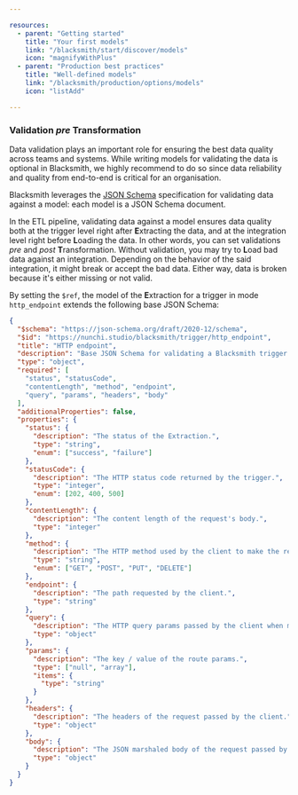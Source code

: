 ```yaml
---

resources:
  - parent: "Getting started"
    title: "Your first models"
    link: "/blacksmith/start/discover/models"
    icon: "magnifyWithPlus"
  - parent: "Production best practices"
    title: "Well-defined models"
    link: "/blacksmith/production/options/models"
    icon: "listAdd"

---
```


### Validation *pre* Transformation

Data validation plays an important role for ensuring the best data quality across
teams and systems. While writing models for validating the data is optional in
Blacksmith, we highly recommend to do so since data reliability and quality from
end-to-end is critical for an organisation.

Blacksmith leverages the [JSON Schema](https://json-schema.org/) specification
for validating data against a model: each model is a JSON Schema document.

In the ETL pipeline, validating data against a model ensures data quality both at
the trigger level right after **E**xtracting the data, and at the integration level
right before **L**oading the data. In other words, you can set validations *pre*
and *post* **T**ransformation. Without validation, you may try to **L**oad bad
data against an integration. Depending on the behavior of the said integration,
it might break or accept the bad data. Either way, data is broken because it's
either missing or not valid.

By setting the `$ref`, the model of the **E**xtraction for a trigger in mode
`http_endpoint` extends the following base JSON Schema:
```json
{
  "$schema": "https://json-schema.org/draft/2020-12/schema",
  "$id": "https://nunchi.studio/blacksmith/trigger/http_endpoint",
  "title": "HTTP endpoint",
  "description": "Base JSON Schema for validating a Blacksmith trigger of mode `http_endpoint`.",
  "type": "object",
  "required": [
    "status", "statusCode",
    "contentLength", "method", "endpoint",
    "query", "params", "headers", "body"
  ],
  "additionalProperties": false,
  "properties": {
    "status": {
      "description": "The status of the Extraction.",
      "type": "string",
      "enum": ["success", "failure"]
    },
    "statusCode": {
      "description": "The HTTP status code returned by the trigger.",
      "type": "integer",
      "enum": [202, 400, 500]
    },
    "contentLength": {
      "description": "The content length of the request's body.",
      "type": "integer"
    },
    "method": {
      "description": "The HTTP method used by the client to make the request.",
      "type": "string",
      "enum": ["GET", "POST", "PUT", "DELETE"]
    },
    "endpoint": {
      "description": "The path requested by the client.",
      "type": "string"
    },
    "query": {
      "description": "The HTTP query params passed by the client when making the request.",
      "type": "object"
    },
    "params": {
      "description": "The key / value of the route params.",
      "type": ["null", "array"],
      "items": {
        "type": "string"
      }
    },
    "headers": {
      "description": "The headers of the request passed by the client.",
      "type": "object"
    },
    "body": {
      "description": "The JSON marshaled body of the request passed by the client.",
      "type": "object"
    }
  }
}
```
